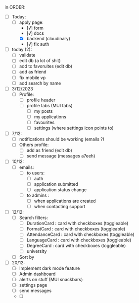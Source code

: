 
in ORDER: 
- [ ] Today:
  - [ ] apply page: 
    - [√] form 
    - [√] docs 
    - [x] backend (cloudinary)
    - [√] fix auth 

- [ ] today (2):
  - [ ] validate 
  - [ ] edit db (a lot of shit)
  - [ ] add to favoruites (edit db)
  - [ ] add as friend 
  - [ ] fix mobile vp
  - [ ] add search by name

- [ ] 3/12/2023
  - [ ] Profile:
    - [ ] profile header 
    - [ ] profile tabs (MUI tabs)
      - [ ] my posts
      - [ ] my applications
      - [ ] favourites
      - [ ] settings (where settings icon points to)

- [ ] 7/12:
  - [ ] notifications should be working (emails ?)
  - [ ] Others profile: 
    - [ ] add as friend (edit db)
    - [ ] send message (messages a7eeh)

- [ ] 10/12: 
  - [ ] emails: 
    - [ ] to users: 
      - [ ] auth
      - [ ] application submitted 
      - [ ] application status change 
    - [ ] to admins : 
      - [ ] when applications are created 
      - [ ] when contacting support  

- [ ] 12/12: 
  - [ ] Search filters:
    - [ ] DurationCard : card with checkboxes (toggleable)
    - [ ] FormatCard : card with checkboxes (toggleable)
    - [ ] AttendanceCard : card with checkboxes (toggleable)
    - [ ] LanguageCard : card with checkboxes (toggleable)
    - [ ] DegreeCard : card with checkboxes (toggleable)
    - [ ] university 
  - [ ] Sort by 

- [ ] 20/12: 
    - [ ] Implement dark mode feature
  - [ ] Admin dashboard
  - [ ] alerts on stuff (MUI snackbars)
  - [ ] settings page 
  - [ ] send messages 
  - [ ] 